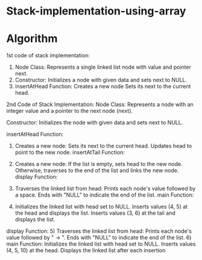# Stack-implementation-using-array














# Algorithm
1st code of stack implementation:
1) Node Class: Represents a single linked list node with value and pointer next.
2) Constructor: Initializes a node with given data and sets next to NULL.
3) insertAtHead Function:
Creates a new node
Sets its next to the current head.



2nd Code of Stack Implementation:
Node Class: Represents a node with an integer value and a pointer to the next node (next).

Constructor: Initializes the node with given data and sets next to NULL.

insertAtHead Function:

1) Creates a new node:
Sets its next to the current head.
Updates head to point to the new node.
insertAtTail Function:

2) Creates a new node:
If the list is empty, sets head to the new node.
Otherwise, traverses to the end of the list and links the new node.
display Function:

3) Traverses the linked list from head:
Prints each node's value followed by a space.
Ends with "NULL" to indicate the end of the list.
main Function:

 4) Initializes the linked list with head set to NULL.
Inserts values (4, 5) at the head and displays the list.
Inserts values (3, 6) at the tail and displays the list.

 display Function:
5) Traverses the linked list from head:
Prints each node's value followed by " -> ".
Ends with "NULL" to indicate the end of the list.
6) main Function:
Initializes the linked list with head set to NULL.
Inserts values (4, 5, 10) at the head.
Displays the linked list after each insertion

